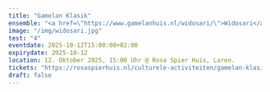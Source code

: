 ```yaml
---
title: "Gamelan Klasik"
ensemble: "<a href=\"https://www.gamelanhuis.nl/widosari/\">Widosari</a>"
image: "/img/widosari.jpg"
test: "4"
eventdate: 2025-10-12T15:00:00+02:00
expirydate: 2025-10-12
location: 12. Oktober 2025, 15:00 Uhr @ Rosa Spier Huis, Laren.
tickets: "https://rosaspierhuis.nl/culturele-activiteiten/gamelan-klasik/"
draft: false
---
```

